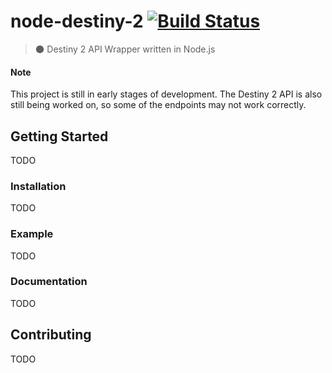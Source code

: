 # node-destiny-2 [![Build Status](https://travis-ci.org/brandonmanke/node-destiny-2.svg?branch=master)](https://travis-ci.org/brandonmanke/node-destiny-2)

> :new_moon: Destiny 2 API Wrapper written in Node.js 

#### Note

This project is still in early stages of development. The Destiny 2 API is also still being worked on, so some of the endpoints may not work correctly.

## Getting Started

TODO

### Installation

TODO

### Example

TODO

### Documentation

TODO

## Contributing

TODO